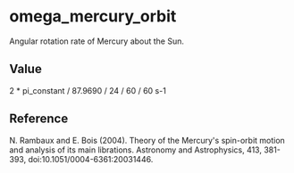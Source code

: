 # omega_mercury_orbit

Angular rotation rate of Mercury about the Sun.

## Value

2 * pi_constant / 87.9690 / 24 / 60 / 60 s-1

## Reference

N. Rambaux and E. Bois (2004). Theory of the Mercury's spin-orbit motion and analysis of its main librations. Astronomy and Astrophysics, 413, 381-393, doi:10.1051/0004-6361:20031446.



